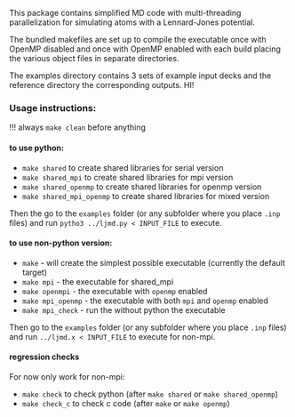 This package contains simplified MD code with multi-threading
parallelization for simulating atoms with a Lennard-Jones potential.

The bundled makefiles are set up to compile the executable once
with OpenMP disabled and once with OpenMP enabled with each build
placing the various object files in separate directories.

The examples directory contains 3 sets of example input decks
and the reference directory the corresponding outputs.
HI! 

### Usage instructions: 

!!! always `make clean` before anything

#### to use python: 

 - `make shared` to create shared libraries for serial version 
 - `make shared_mpi` to create shared libraries for mpi version 
 - `make shared_openmp` to create shared libraries for openmp version 
 - `make shared_mpi_openmp` to create shared libraries for mixed version

 Then the go to the `examples` folder (or any subfolder where you place `.inp` files) and run `pytho3 ../ljmd.py < INPUT_FILE` to execute.

#### to use non-python version:

 -  `make` -  will create the simplest possible executable (currently the default target)
 - `make mpi` -  the executable for shared_mpi
 - `make openmpi`  - the executable with `openmp` enabled
 - `make mpi_openmp` -  the executable with both `mpi` and `openmp` enabled
 - `make mpi_check` -  run the without python the executable

 Then go to the `examples` folder (or any subfolder where you place `.inp` files) and run `../ljmd.x < INPUT_FILE` to execute for non-mpi.


#### regression checks

For now only work for non-mpi:

  - `make check` to check python (after `make shared` or `make shared_openmp`)
  - `make check_c` to check c code (after `make` or `make openmp`)

 

 
